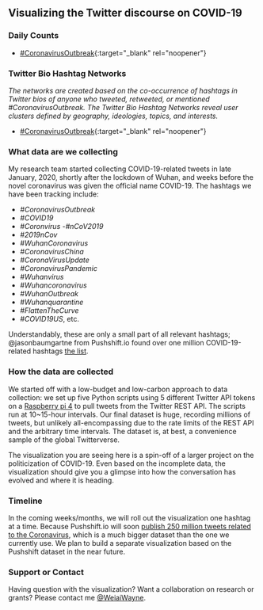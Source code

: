 ## Visualizing the Twitter discourse on COVID-19

### Daily Counts

- [#CoronavirusOutbreak](https://weiaiwayne.github.io/COVID19Twitter/CoronavirusOutbreak_DailyCount.html){:target="_blank" rel="noopener"}

### Twitter Bio Hashtag Networks 
_The networks are created based on the co-occurrence of hashtags in Twitter bios of anyone who tweeted, retweeted, or mentioned #CoronavirusOutbreak. The Twitter Bio Hashtag Networks reveal user clusters defined by geography, ideologies, topics, and interests._

- [#CoronavirusOutbreak](https://weiaiwayne.github.io/COVID19Twitter/CoronavirusOutbreak_Bio_Hashtag_Networks.html){:target="_blank" rel="noopener"}


### What data are we collecting
My research team started collecting COVID-19-related tweets in late January, 2020, shortly after the lockdown of Wuhan, and weeks before the novel coronavirus was given the official name COVID-19. The hashtags we have been tracking include: 

- _#CoronavirusOutbreak_
- _#COVID19_ 
- _#Coronvirus_
-_#nCoV2019_ 
- _#2019nCov_ 
- _#WuhanCoronavirus_ 
- _#CoronavirusChina_ 
- _#CoronaVirusUpdate_
- _#CoronavirusPandemic_
- _#Wuhanvirus_ 
- _#Wuhancoronavirus_
- _#WuhanOutbreak_
- _#Wuhanquarantine_
- _#FlattenTheCurve_ 
- _#COVID19US_, etc. 

Understandably, these are only a small part of all relevant hashtags; @jasonbaumgartne from Pushshift.io found over one million COVID-19-related hashtags [the list](https://files.pushshift.io/coronavirus_hashtags.txt).  

### How the data are collected

We started off with a low-budget and low-carbon approach to data collection: we set up five Python scripts using 5 different Twitter API tokens on a [Raspberry pi 4](https://www.raspberrypi.org/products/raspberry-pi-4-model-b/) to pull tweets from the Twitter REST API. The scripts run at 10~15-hour intervals. Our final dataset is huge, recording millions of tweets, but unlikely all-encompassing due to the rate limits of the REST API and the arbitrary time intervals. The dataset is, at best, a convenience sample of the global Twitterverse.  

The visualization you are seeing here is a spin-off of a larger project on the politicization of COVID-19. Even based on the incomplete data, the visualization should give you a glimpse into how the conversation has evolved and where it is heading.  


### Timeline

In the coming weeks/months, we will roll out the visualization one hashtag at a time. Because Pushshift.io will soon [publish 250 million tweets related to the Coronavirus](https://twitter.com/jasonbaumgartne/status/1240469078009171970), which is a much bigger dataset than the one we currently use. We plan to build a separate visualization based on the Pushshift dataset in the near future.  

### Support or Contact

Having question with the visualization? Want a collaboration on research or grants? Please contact me [@WeiaiWayne](https://twitter.com/WeiaiWayne).
